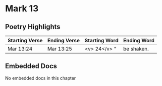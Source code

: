 # Mark 13

## Poetry Highlights

| Starting Verse | Ending Verse | Starting Word | Ending Word |
| :--- | :--- | :--- | :--- |
| Mar 13:24 | Mar 13:25 | &lt;v&gt; 24&lt;/v&gt; “ | be shaken. |

## Embedded Docs

No embedded docs in this chapter

